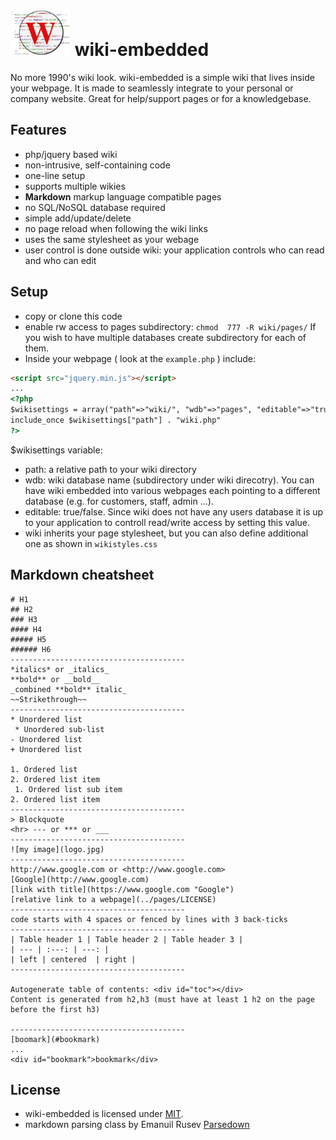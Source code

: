 ![ wiki](logo.jpg) wiki-embedded
=======
No more 1990's wiki look. wiki-embedded is a simple wiki that lives inside your webpage. It is made to seamlessly integrate to your personal or company website. Great for help/support pages or for a knowledgebase.

<div id="toc"></div>             

Features
-----

* php/jquery based wiki
* non-intrusive, self-containing code
* one-line setup
* supports multiple wikies
* **Markdown** markup language compatible pages
* no SQL/NoSQL database required
* simple add/update/delete 
* no page reload when following the wiki links
* uses the same stylesheet as your webage
* user control is done outside wiki: your application controls who can read and who can edit

Setup
-----

* copy or clone this code
* enable rw access to pages subdirectory: `chmod  777 -R wiki/pages/` If you wish to have multiple databases create subdirectory for each of them.
* Inside your webpage ( look at the `example.php` ) include:
```html
<script src="jquery.min.js"></script>
...
<?php 
$wikisettings = array("path"=>"wiki/", "wdb"=>"pages", "editable"=>"true");
include_once $wikisettings["path"] . "wiki.php" 
?>
```
$wikisettings variable:
  * path: a relative path to your wiki directory
  * wdb: wiki database name (subdirectory under wiki direcotry). You can have wiki embedded into various webpages each pointing to a different database (e.g. for customers, staff, admin ...).
  * editable: true/false. Since wiki does not have any users database it is up to your application to controll read/write access by setting this value.
* wiki inherits your page stylesheet, but you can also define additional one as shown in `wikistyles.css`

Markdown cheatsheet
-----
```
# H1
## H2
### H3
#### H4
##### H5
###### H6
---------------------------------------
*italics* or _italics_
**bold** or __bold__
_combined **bold** italic_
~~Strikethrough~~
---------------------------------------
* Unordered list 
 * Unordered sub-list
- Unordered list
+ Unordered list

1. Ordered list
2. Ordered list item
 1. Ordered list sub item
2. Ordered list item
---------------------------------------
> Blockquote
<hr> --- or *** or ___
---------------------------------------
![my image](logo.jpg)
---------------------------------------
http://www.google.com or <http://www.google.com> 
[Google](http://www.google.com)
[link with title](https://www.google.com "Google")
[relative link to a webpage](../pages/LICENSE)
---------------------------------------
code starts with 4 spaces or fenced by lines with 3 back-ticks 
---------------------------------------
| Table header 1 | Table header 2 | Table header 3 |
| --- | :---: | ---: |
| left | centered  | right | 
---------------------------------------

Autogenerate table of contents: <div id="toc"></div> 
Content is generated from h2,h3 (must have at least 1 h2 on the page before the first h3)

---------------------------------------
[boomark](#bookmark)
...
<div id="bookmark">bookmark</div>

```

License
-----
* wiki-embedded is licensed under [MIT](https://github.com/Fabianlindfors/multi.js/blob/master/LICENSE).
* markdown parsing class by Emanuil Rusev [Parsedown](https://github.com/erusev/parsedown)
